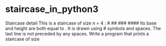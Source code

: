 # staircase_in_python3
Staircase detail  This is a staircase of size n = 4 :     #   ##  ### #### Its base and height are both equal to . It is drawn using # symbols and spaces. The last line is not preceded by any spaces.  Write a program that prints a staircase of size 
